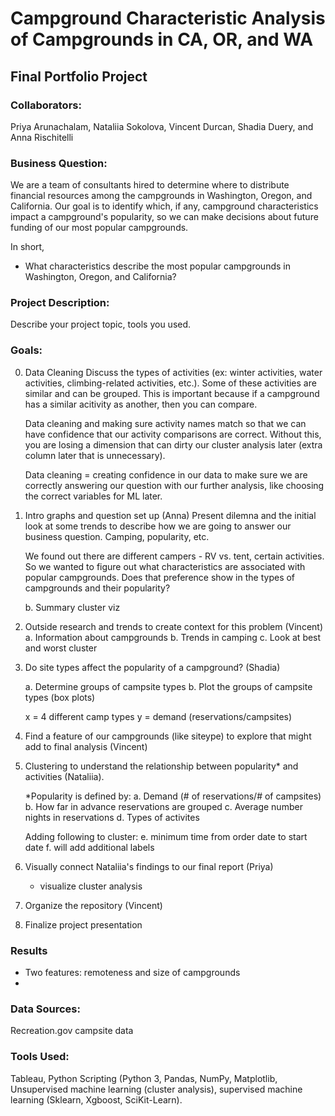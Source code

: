 
# Campground Characteristic Analysis of Campgrounds in CA, OR, and WA
## Final Portfolio Project

### Collaborators: 
Priya Arunachalam, Nataliia Sokolova, Vincent Durcan, Shadia Duery, and Anna Rischitelli

### Business Question:
We are a team of consultants hired to determine where to distribute financial resources among the campgrounds in Washington, Oregon, and California. Our goal is to identify which, if any, campground characteristics impact a campground's popularity, so we can make decisions about future funding of our most popular campgrounds.

In short,
- What characteristics describe the most popular campgrounds in Washington, Oregon, and California?

### Project Description:
Describe your project topic, tools you used. 




### Goals:
0. Data Cleaning
    Discuss the types of activities (ex: winter activities, water activities, climbing-related activities, etc.). Some of these activities are similar and can be grouped. This is important because if a campground has a similar acitivity as another, then you can compare. 

    Data cleaning and making sure activity names match so that we can have confidence that our activity comparisons are correct. Without this, you are losing a dimension that can dirty our cluster analysis later (extra column later that is unnecessary). 

    Data cleaning = creating confidence in our data to make sure we are correctly answering our question with our further analysis, like choosing the correct variables for ML later.

1. Intro graphs and question set up (Anna)
    Present dilemna and the initial look at some trends to describe how we are going to answer our business question. Camping, popularity, etc.
    
    We found out there are different campers - RV vs. tent, certain activities. So we wanted to figure out what characteristics are associated with popular campgrounds. Does that preference show in the types of campgrounds and their popularity?

    b. Summary cluster viz

2. Outside research and trends to create context for this problem (Vincent)
    a. Information about campgrounds
    b. Trends in camping
    c. Look at best and worst cluster

3. Do site types affect the popularity of a campground? (Shadia)

    a. Determine groups of campsite types
    b. Plot the groups of campsite types (box plots)

    x = 4 different camp types
    y = demand (reservations/campsites)

4. Find a feature of our campgrounds (like siteype) to explore that might add to final analysis (Vincent)

5. Clustering to understand the relationship between popularity* and activities (Nataliia). 

    *Popularity is defined by:
        a. Demand (# of reservations/# of campsites)
        b. How far in advance reservations are grouped
        c. Average number nights in reservations
        d. Types of activites
    
    Adding following to cluster:
        e. minimum time from order date to start date
        f. will add additional labels 

6. Visually connect Nataliia's findings to our final report (Priya)
    - visualize cluster analysis

7. Organize the repository (Vincent)

8. Finalize project presentation


### Results
- Two features: remoteness and size of campgrounds
- 


### Data Sources:
Recreation.gov campsite data

### Tools Used:
Tableau, Python Scripting (Python 3, Pandas, NumPy, Matplotlib, Unsupervised machine learning (cluster analysis), supervised machine learning (Sklearn, Xgboost, SciKit-Learn).




